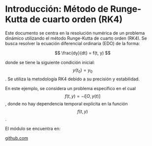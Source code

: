 # Introducción: Método de Runge-Kutta de cuarto orden (RK4)

Este documento se centra en la resolución numérica de un problema dinámico utilizando el método Runge-Kutta de cuarto orden (RK4). Se busca resolver la ecuación diferencial ordinaria (EDO) de la forma:
 
$$
\frac{dy}{dt} = f(t, y)
$$

donde se tiene la siguiente condición inicial: $$ y(t_{0}) = y_{0} $$. Se utiliza la metodología RK4 debido a su precisión y estabilidad.

En este ejemplo, se considera un problema específico en el cual $$ f(t, y) = -i[O, y(t)] $$, donde no hay dependencia temporal explícita en la función $$ f(t, y) $$.
 
El módulo se encuentra en:

[github.com](https://github.com/josuedelacruz19/M-todo-RK4)
